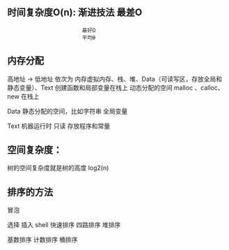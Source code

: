                             
## 时间复杂度O(n): 渐进技法  最差O
                            最好Ω  
                            平均θ
## 内存分配
高地址 -> 低地址
依次为 内存虚拟内存、栈、堆、Data（可读写区，存放全局和静态变量）、Text
创建函数和局部变量在栈上
动态分配的空间 malloc 、calloc、new 在栈上

Data
静态分配的空间，比如字符串 全局变量

Text
机器运行时 只读
存放程序和常量

## 空间复杂度：
树的空间复杂度就是树的高度  log2(n)
## 排序的方法

 冒泡

 选择
 插入
 shell
 快速排序
 四路排序
 堆排序


 基数排序
 计数排序
 桶排序

 
